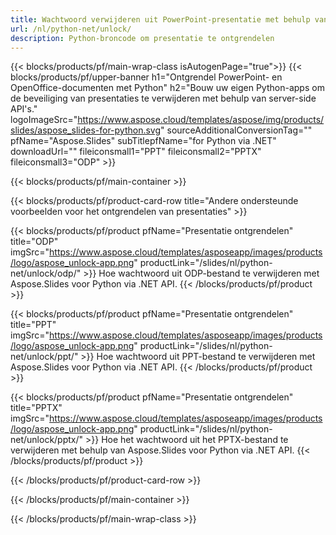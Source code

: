 ```yaml
---
title: Wachtwoord verwijderen uit PowerPoint-presentatie met behulp van Python
url: /nl/python-net/unlock/
description: Python-broncode om presentatie te ontgrendelen
---
```


{{< blocks/products/pf/main-wrap-class isAutogenPage="true">}}
{{< blocks/products/pf/upper-banner h1="Ontgrendel PowerPoint- en OpenOffice-documenten met Python" h2="Bouw uw eigen Python-apps om de beveiliging van presentaties te verwijderen met behulp van server-side API's." logoImageSrc="https://www.aspose.cloud/templates/aspose/img/products/slides/aspose_slides-for-python.svg" sourceAdditionalConversionTag="" pfName="Aspose.Slides" subTitlepfName="for Python via .NET" downloadUrl="" fileiconsmall1="PPT" fileiconsmall2="PPTX" fileiconsmall3="ODP" >}}

{{< blocks/products/pf/main-container >}}

{{< blocks/products/pf/product-card-row title="Andere ondersteunde voorbeelden voor het ontgrendelen van presentaties" >}}

{{< blocks/products/pf/product pfName="Presentatie ontgrendelen" title="ODP" imgSrc="https://www.aspose.cloud/templates/asposeapp/images/products/logo/aspose_unlock-app.png" productLink="/slides/nl/python-net/unlock/odp/" >}}
Hoe wachtwoord uit ODP-bestand te verwijderen met Aspose.Slides voor Python via .NET API.
{{< /blocks/products/pf/product >}}

{{< blocks/products/pf/product pfName="Presentatie ontgrendelen" title="PPT" imgSrc="https://www.aspose.cloud/templates/asposeapp/images/products/logo/aspose_unlock-app.png" productLink="/slides/nl/python-net/unlock/ppt/" >}}
Hoe wachtwoord uit PPT-bestand te verwijderen met Aspose.Slides voor Python via .NET API.
{{< /blocks/products/pf/product >}}

{{< blocks/products/pf/product pfName="Presentatie ontgrendelen" title="PPTX" imgSrc="https://www.aspose.cloud/templates/asposeapp/images/products/logo/aspose_unlock-app.png" productLink="/slides/nl/python-net/unlock/pptx/" >}}
Hoe het wachtwoord uit het PPTX-bestand te verwijderen met behulp van Aspose.Slides voor Python via .NET API.
{{< /blocks/products/pf/product >}}



{{< /blocks/products/pf/product-card-row >}}

{{< /blocks/products/pf/main-container >}}
    
{{< /blocks/products/pf/main-wrap-class >}}